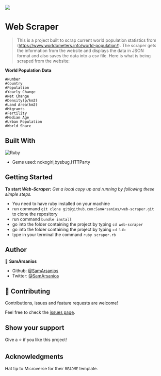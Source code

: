 ![](https://img.shields.io/badge/Microverse-blueviolet)

# Web Scraper

> This is a project built to scrap current world population statistics from (https://www.worldometers.info/world-population/). The scraper gets the information from the website and displays the data in JSON format and also saves the data into a csv file. Here is what is being scraped from the website:

**World Population Data**
```
#Number
#Country 
#Population 
#Yearly Change
#Net Change
#Density(p/km2)
#Land Area(km2)
#Migrants
#Fertility
#Median Age
#Urban Population
#World Share
```
<!--### The original Web site-->

<!--![screenshot](./assets/images/page.png)-->

<!--### My scraper Output-->

<!--![screenshot](./assets/images/my_scraper.png)-->

## Built With

![Ruby](https://img.shields.io/badge/ruby-%23CC342D.svg?&style=for-the-badge&logo=ruby&logoColor=white)
- Gems used: nokogiri,byebug,HTTParty

## Getting Started

**To start *Web-Scraper*:**
*Get a local copy up and running by following these simple steps.*

 - You need to have ruby installed on your machine
 - run command ``git clone git@github.com:SamArsanios/web-scraper.git`` to clone the repository
 - run command ``bundle install``
 - go into the folder containing the project by typing ``cd web-scraper``
 - go into the folder containing the project by typing ``cd lib``
 - type in your terminal the command `` ruby scraper.rb ``


<!--### Run tests-->

 <!--- Unit test (Rspec)

 ![screenshot](./assets/images/test_results.png)

To see the test results run the following command

`rspec --format documentation`-->

## Author

👤 **SamArsanios**

- Github: [@SamArsanios](https://github.com/SamArsanios)
- Twitter: [@SamArsanios](https://twitter.com/SamArsanios)

## 🤝 Contributing

Contributions, issues and feature requests are welcome!

Feel free to check the [issues page](issues/).

## Show your support

Give a ⭐️ if you like this project!

## Acknowledgments

Hat tip to Microverse for their `README` template.

